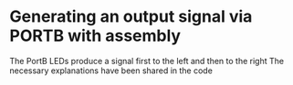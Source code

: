 # Generating an output signal via PORTB with assembly
The PortB LEDs produce a signal first to the left and then to the right
The necessary explanations have been shared in the code
